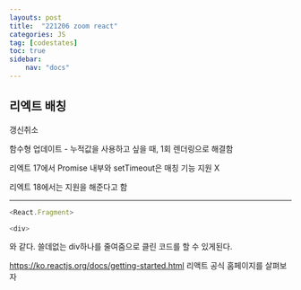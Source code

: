 ```yaml
---
layouts: post
title:  "221206 zoom react"
categories: JS
tag: [codestates]
toc: true
sidebar:
    nav: "docs"
---
```


## 리엑트 배칭

갱신취소

함수형 업데이트 - 누적값을 사용하고 싶을 때, 1회 렌더링으로 해결함


리엑트 17에서
Promise 내부와 setTimeout은 매칭 기능 지원 X

리엑트 18에서는 지원을 해준다고 함

---

```js
<React.Fragment> 
```
```js
<div> 
```
와 같다. 쓸데없는 div하나를 줄여줌으로 클린 코드를 할 수 있게된다.

<https://ko.reactjs.org/docs/getting-started.html>
리액트 공식 홈페이지를 살펴보자